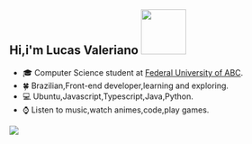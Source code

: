  ##  Hi,i'm Lucas Valeriano <img src="https://media.giphy.com/media/QXhSr6NDR4F5t69GL8/giphy.gif" height="80px" width="80px">


- :mortar_board: Computer Science student at [Federal University of ABC](https://www.ufabc.edu.br/).
- :four_leaf_clover: Brazilian,Front-end developer,learning and exploring.
- :computer: Ubuntu,Javascript,Typescript,Java,Python.
- :watch: Listen to music,watch animes,code,play games.

 <a href="https://www.linkedin.com/in/valeriano/"><img src="https://img.shields.io/badge/linkedin-%230077B5.svg?&style=for-the-badge&logo=linkedin&logoColor=white">  </a>
